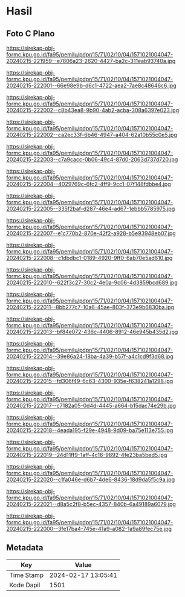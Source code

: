 # Hasil

## Foto C Plano

https://sirekap-obj-formc.kpu.go.id/fa95/pemilu/pdpr/15/71/02/10/04/1571021004047-20240215-221959--e7806a23-2620-4427-ba2c-311eab93740a.jpg

https://sirekap-obj-formc.kpu.go.id/fa95/pemilu/pdpr/15/71/02/10/04/1571021004047-20240215-222001--66e98e9b-d6c1-4722-aea2-7ae8c48646c6.jpg

https://sirekap-obj-formc.kpu.go.id/fa95/pemilu/pdpr/15/71/02/10/04/1571021004047-20240215-222002--c8b43ea8-9b90-4ab2-acba-308a6397e023.jpg

https://sirekap-obj-formc.kpu.go.id/fa95/pemilu/pdpr/15/71/02/10/04/1571021004047-20240215-222002--ca2ec33f-6b46-4947-a404-62a10b55c0e5.jpg

https://sirekap-obj-formc.kpu.go.id/fa95/pemilu/pdpr/15/71/02/10/04/1571021004047-20240215-222003--c7a9cacc-0b06-49c4-87d0-2063d737d720.jpg

https://sirekap-obj-formc.kpu.go.id/fa95/pemilu/pdpr/15/71/02/10/04/1571021004047-20240215-222004--4029769c-6fc2-4ff9-9cc1-07f148fdbbe4.jpg

https://sirekap-obj-formc.kpu.go.id/fa95/pemilu/pdpr/15/71/02/10/04/1571021004047-20240215-222005--335f2baf-d287-46e4-ad67-1ebbb5785975.jpg

https://sirekap-obj-formc.kpu.go.id/fa95/pemilu/pdpr/15/71/02/10/04/1571021004047-20240215-222007--e1c770b2-870e-42f2-a928-b5e93948eb07.jpg

https://sirekap-obj-formc.kpu.go.id/fa95/pemilu/pdpr/15/71/02/10/04/1571021004047-20240215-222008--c1dbdbc1-0189-4920-9ff0-6ab70e5ad610.jpg

https://sirekap-obj-formc.kpu.go.id/fa95/pemilu/pdpr/15/71/02/10/04/1571021004047-20240215-222010--622f3c27-30c2-4e0a-9c06-4d3859bcd689.jpg

https://sirekap-obj-formc.kpu.go.id/fa95/pemilu/pdpr/15/71/02/10/04/1571021004047-20240215-222011--8bb277c7-10a6-45ae-803f-373e9b6830ba.jpg

https://sirekap-obj-formc.kpu.go.id/fa95/pemilu/pdpr/15/71/02/10/04/1571021004047-20240215-222013--bf84e072-436c-4406-8912-46e945b435d2.jpg

https://sirekap-obj-formc.kpu.go.id/fa95/pemilu/pdpr/15/71/02/10/04/1571021004047-20240215-222014--39e86a24-18ba-4a39-b57f-a4c1cd9f3d68.jpg

https://sirekap-obj-formc.kpu.go.id/fa95/pemilu/pdpr/15/71/02/10/04/1571021004047-20240215-222015--fd306f49-6c63-4300-935e-f638241a1298.jpg

https://sirekap-obj-formc.kpu.go.id/fa95/pemilu/pdpr/15/71/02/10/04/1571021004047-20240215-222017--c7182a05-0d4d-4445-a664-b15dac74e29b.jpg

https://sirekap-obj-formc.kpu.go.id/fa95/pemilu/pdpr/15/71/02/10/04/1571021004047-20240215-222018--4eada195-f29e-4948-9d09-ba75e113e755.jpg

https://sirekap-obj-formc.kpu.go.id/fa95/pemilu/pdpr/15/71/02/10/04/1571021004047-20240215-222019--24d11ff9-1aff-4c16-9892-4fe23ba5bed5.jpg

https://sirekap-obj-formc.kpu.go.id/fa95/pemilu/pdpr/15/71/02/10/04/1571021004047-20240215-222020--c1fa046e-d6b7-4de6-8436-18d9da5f5c9a.jpg

https://sirekap-obj-formc.kpu.go.id/fa95/pemilu/pdpr/15/71/02/10/04/1571021004047-20240215-222021--d8a5c2f8-b5ec-4357-840b-6a49189a6079.jpg

https://sirekap-obj-formc.kpu.go.id/fa95/pemilu/pdpr/15/71/02/10/04/1571021004047-20240215-222000--3fe17ba4-745e-41a9-a082-1a9a89fec75e.jpg


## Metadata

| Key        | Value               |
| ---------- | ------------------- |
| Time Stamp | 2024-02-17 13:05:41 |
| Kode Dapil | 1501                |



